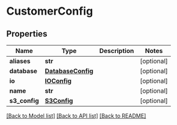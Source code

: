 # CustomerConfig

## Properties
Name | Type | Description | Notes
------------ | ------------- | ------------- | -------------
**aliases** | **str** |  | [optional] 
**database** | [**DatabaseConfig**](DatabaseConfig.md) |  | [optional] 
**io** | [**IOConfig**](IOConfig.md) |  | [optional] 
**name** | **str** |  | [optional] 
**s3_config** | [**S3Config**](S3Config.md) |  | [optional] 

[[Back to Model list]](../README.md#documentation-for-models) [[Back to API list]](../README.md#documentation-for-api-endpoints) [[Back to README]](../README.md)


